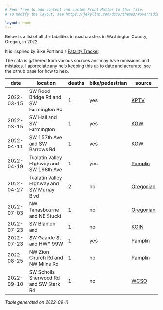 ```yaml
---
# Feel free to add content and custom Front Matter to this file.
# To modify the layout, see https://jekyllrb.com/docs/themes/#overriding-theme-defaults

layout: home
---
```


Below is a list of all the fatalities in road crashes in Washington County, Oregon, in 2022.

It is inspired by Bike Portland's [Fatality Tracker](https://bikeportland.org/fatality-tracker).

The data is gathered from various sources and may have omissions and mistakes. I appreciate any help keeping this up to date and accurate, see the [github page](https://github.com/barker29/washington-county-oregon-crashes) for how to help.

|date|location|deaths|bike/pedestrian|source|
|---|---|---|---|---|
|2022-03-15|SW Rood Bridge Rd and SW Farmington Rd|1|yes|[KPTV](https://www.kptv.com/2022/03/15/bicyclist-dies-after-being-hit-by-driver-washington-county/)|
|2022-03-15|SW Hall and SW Farmington|1|yes|[KGW](https://www.kgw.com/article/news/local/beaverton-mayor-calls-for-road-upgrades-near-hit-and-run/283-d1b5603a-b63d-4094-bc88-d648ad33f037?s=03)|
|2022-04-11|SW 157th Ave and SW Barrows Rd|1|yes|[KGW](https://www.kgw.com/article/news/crime/beaverton-pedestrian-killed-hit-and-run/283-3ed7cfca-703c-432f-9fa8-0c8ac2e95149)|
|2022-04-19|Tualatin Valley Highway and SW 198th Ave|1|yes|[Pamplin](https://pamplinmedia.com/ht/117-hillsboro-tribune-news/542855-434782-wcso-skateboarder-struck-killed-by-vehicle-in-aloha)|
|2022-04-27|Tualatin Valley Highway and SW Murray Blvd|2|no|[Oregonian](https://www.oregonlive.com/pacific-northwest-news/2022/04/beaverton-crash-involving-sheriffs-deputy-kills-2-leaves-4-in-critical-condition.html)|
|2022-07-03|NW Tanasbourne and NE Stucki|1|no|[Oregonian](https://www.oregonlive.com/news/2022/07/one-person-killed-second-seriously-injured-in-rollover-crash-in-hillsboro-police-say.html)|
|2022-07-23|SW Blanton and |1|no|[KOIN](https://www.koin.com/news/crashes/passenger-dies-when-car-crashes-into-beaverton-yard/)|
|2022-07-23|SW Gaarde St and HWY 99W|1|yes|[Pamplin](https://pamplinmedia.com/ttt/552805-442456-tigard-crash-kills-82-year-old-pedestrian)|
|2022-08-25|NW Zion Church Rd and NW Milne Rd|1|no|[Pamplin](https://pamplinmedia.com/ht/117-hillsboro-tribune-news/555861-444920-cornelius-man-dies-in-two-vehicle-crash-in-washington-county)|
|2022-09-10|SW Scholls Sherwood Rd and SW Stark Rd|1|no|[WCSO](http://www.flashalertnewswire.net/images/news/2022-09/1128/157425/MR220911_Man_Killed_in_Rollover_Crash_Six_Injured_in_Head-on_DUII_Crash.pdf)|

*Table generated on 2022-09-11*
